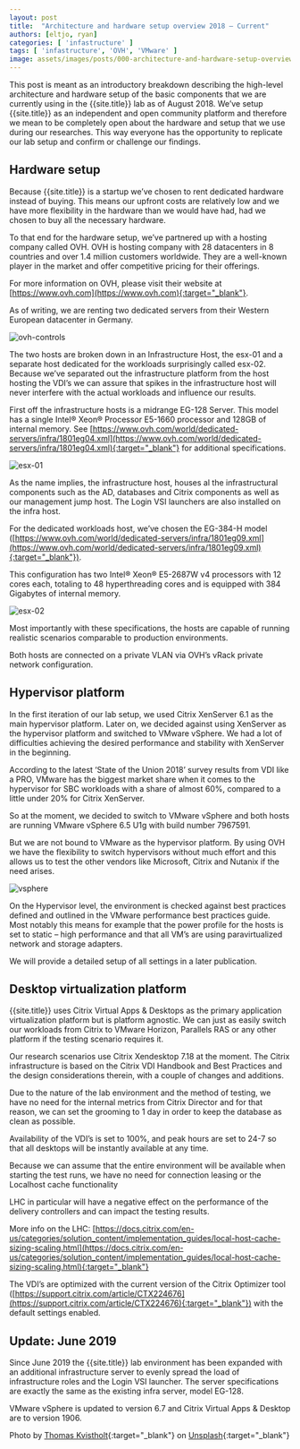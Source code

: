 ```yaml
---
layout: post
title:  "Architecture and hardware setup overview 2018 – Current"
authors: [eltjo, ryan]
categories: [ 'infastructure' ]
tags: [ 'infastructure', 'OVH', 'VMware' ]
image: assets/images/posts/000-architecture-and-hardware-setup-overview-2018/000-architecture-and-hardware-setup-overview-2018-feature-image.png
---
```

This post is meant as an introductory breakdown describing the high-level architecture and hardware setup of the basic components that we are currently using in the {{site.title}} lab as of August 2018. We’ve setup {{site.title}} as an independent and open community platform and therefore we mean to be completely open about the hardware and setup that we use during our researches. This way everyone has the opportunity to replicate our lab setup and confirm or challenge our findings.

## Hardware setup
Because {{site.title}} is a startup we’ve chosen to rent dedicated hardware instead of buying. This means our upfront costs are relatively low and we have more flexibility in the hardware than we would have had, had we chosen to buy all the necessary hardware.

To that end for the hardware setup, we’ve partnered up with a hosting company called OVH. OVH is hosting company with 28 datacenters in 8 countries and over 1.4 million customers worldwide. They are a well-known player in the market and offer competitive pricing for their offerings.

For more information on OVH, please visit their website at [https://www.ovh.com](https://www.ovh.com){:target="_blank"}.

As of writing, we are renting two dedicated servers from their Western European datacenter in Germany.

![ovh-controls]({{site.baseurl}}/assets/images/posts/000-architecture-and-hardware-setup-overview-2018/000-architecture-and-hardware-ovh-control.png)

The two hosts are broken down in an Infrastructure Host, the esx-01 and a separate host dedicated for the workloads surprisingly called esx-02. Because we’ve separated out the infrastructure platform from the host hosting the VDI’s we can assure that spikes in the infrastructure host will never interfere with the actual workloads and influence our results.

First off the infrastructure hosts is a midrange EG-128 Server. This model has a single Intel® Xeon® Processor E5-1660 processor and 128GB of internal memory. See [https://www.ovh.com/world/dedicated-servers/infra/1801eg04.xml](https://www.ovh.com/world/dedicated-servers/infra/1801eg04.xml){:target="_blank"} for additional specifications.

![esx-01]({{site.baseurl}}/assets/images/posts/000-architecture-and-hardware-setup-overview-2018/000-architecture-and-hardware-esx-01.png)

As the name implies, the infrastructure host, houses al the infrastructural components such as the AD, databases and Citrix components as well as our management jump host. The Login VSI launchers are also installed on the infra host.

For the dedicated workloads host, we’ve chosen the EG-384-H model ([https://www.ovh.com/world/dedicated-servers/infra/1801eg09.xml](https://www.ovh.com/world/dedicated-servers/infra/1801eg09.xml){:target="_blank"}).

This configuration has two Intel® Xeon® E5-2687W v4 processors with 12 cores each, totaling to 48 hyperthreading cores and is equipped with 384 Gigabytes of internal memory.

![esx-02]({{site.baseurl}}/assets/images/posts/000-architecture-and-hardware-setup-overview-2018/000-architecture-and-hardware-esx-02.png)

Most importantly with these specifications, the hosts are capable of running realistic scenarios comparable to production environments.

Both hosts are connected on a private VLAN via OVH’s vRack private network configuration.

## Hypervisor platform
In the first iteration of our lab setup, we used Citrix XenServer 6.1 as the main hypervisor platform. Later on, we decided against using XenServer as the hypervisor platform and switched to VMware vSphere. We had a lot of difficulties achieving the desired performance and stability with XenServer in the beginning.

According to the latest ‘State of the Union 2018’ survey results from VDI like a PRO, VMware has the biggest market share when it comes to the hypervisor for SBC workloads with a share of almost 60%, compared to a little under 20% for Citrix XenServer.

So at the moment, we decided to switch to VMware vSphere and both hosts are running VMware vSphere 6.5 U1g with build number 7967591.

But we are not bound to VMware as the hypervisor platform. By using OVH we have the flexibility to switch hypervisors without much effort and this allows us to test the other vendors like Microsoft, Citrix and Nutanix if the need arises.

![vsphere]({{site.baseurl}}/assets/images/posts/000-architecture-and-hardware-setup-overview-2018/000-architecture-and-hardware-vsphere.png)

On the Hypervisor level, the environment is checked against best practices defined and outlined in the VMware performance best practices guide. Most notably this means for example that the power profile for the hosts is set to static – high performance and that all VM’s are using paravirtualized network and storage adapters.

We will provide a detailed setup of all settings in a later publication.

## Desktop virtualization platform
{{site.title}} uses Citrix Virtual Apps & Desktops as the primary application virtualization platform but is platform agnostic. We can just as easily switch our workloads from Citrix to VMware Horizon, Parallels RAS or any other platform if the testing scenario requires it.

Our research scenarios use Citrix Xendesktop 7.18 at the moment.  The Citrix infrastructure is based on the Citrix VDI Handbook and Best Practices and the design considerations therein, with a couple of changes and additions.

Due to the nature of the lab environment and the method of testing, we have no need for the internal metrics from Citrix Director and for that reason, we can set the grooming to 1 day in order to keep the database as clean as possible.

Availability of the VDI’s is set to 100%, and peak hours are set to 24-7 so that all desktops will be instantly available at any time.

Because we can assume that the entire environment will be available when starting the test runs, we have no need for connection leasing or the Localhost cache functionality

LHC in particular will have a negative effect on the performance of the delivery controllers and can impact the testing results.

More info on the LHC: [https://docs.citrix.com/en-us/categories/solution_content/implementation_guides/local-host-cache-sizing-scaling.html](https://docs.citrix.com/en-us/categories/solution_content/implementation_guides/local-host-cache-sizing-scaling.html){:target="_blank"}

The VDI’s are optimized with the current version of the Citrix Optimizer tool ([https://support.citrix.com/article/CTX224676](https://support.citrix.com/article/CTX224676){:target="_blank"}) with the default settings enabled.

## Update: June 2019
Since June 2019 the {{site.title}} lab environment has been expanded with an additional infrastructure server to evenly spread the load of infrastructure roles and the Login VSI launcher. The server specifications are exactly the same as the existing infra server, model EG-128.

VMware vSphere is updated to version 6.7 and Citrix Virtual Apps & Desktop are to version 1906.

Photo by [Thomas Kvistholt](https://unsplash.com/photos/oZPwn40zCK4?utm_source=unsplash&utm_medium=referral&utm_content=creditCopyText){:target="_blank"} on [Unsplash](https://unsplash.com/collections/878944/server-room?utm_source=unsplash&utm_medium=referral&utm_content=creditCopyText){:target="_blank"}
